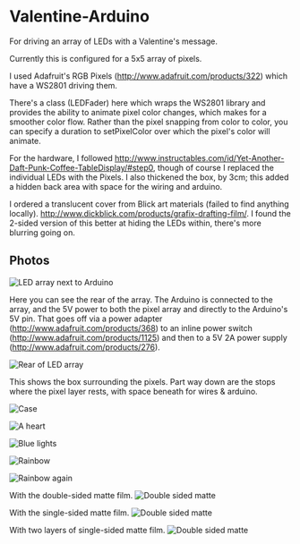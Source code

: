 Valentine-Arduino
=================

For driving an array of LEDs with a Valentine's message.

Currently this is configured for a 5x5 array of pixels.

I used Adafruit's RGB Pixels (http://www.adafruit.com/products/322) which have a WS2801 driving them.

There's a class (LEDFader) here which wraps the WS2801 library and provides the ability to animate pixel color changes, which makes for a smoother color flow. Rather than the pixel snapping from color to color, you can specify a duration to setPixelColor over which the pixel's color will animate.

For the hardware, I followed http://www.instructables.com/id/Yet-Another-Daft-Punk-Coffee-TableDisplay/#step0, though of course I replaced the individual LEDs with the Pixels. I also thickened the box, by 3cm; this added a hidden back area with space for the wiring and arduino.

I ordered a translucent cover from Blick art materials (failed to find anything locally). http://www.dickblick.com/products/grafix-drafting-film/. I found the 2-sided version of this better at hiding the LEDs within, there's more blurring going on.

Photos
------

![LED array next to Arduino](http://gperks.github.com/Valentine-Arduino/pics/IMG_3159.jpg)

Here you can see the rear of the array. The Arduino is connected to the array, and the 5V power to both the pixel array and directly to the Arduino's 5V pin. That goes off via a power adapter (http://www.adafruit.com/products/368) to an inline power switch (http://www.adafruit.com/products/1125) and then to a 5V 2A power supply (http://www.adafruit.com/products/276).

![Rear of LED array](http://gperks.github.com/Valentine-Arduino/pics/IMG_3160.jpg)

This shows the box surrounding the pixels. Part way down are the stops where the pixel layer rests, with space beneath for wires & arduino.

![Case](http://gperks.github.com/Valentine-Arduino/pics/IMG_3161.jpg)

![A heart](http://gperks.github.com/Valentine-Arduino/pics/IMG_3164.jpg)

![Blue lights](http://gperks.github.com/Valentine-Arduino/pics/IMG_3162.jpg)

![Rainbow](http://gperks.github.com/Valentine-Arduino/pics/IMG_3165.jpg)

![Rainbow again](http://gperks.github.com/Valentine-Arduino/pics/IMG_3166.jpg)

With the double-sided matte film.
![Double sided matte](http://gperks.github.com/Valentine-Arduino/pics/IMG_3167.jpg)

With the single-sided matte film.
![Double sided matte](http://gperks.github.com/Valentine-Arduino/pics/IMG_3168.jpg)

With two layers of single-sided matte film.
![Double sided matte](http://gperks.github.com/Valentine-Arduino/pics/IMG_3169.jpg)
